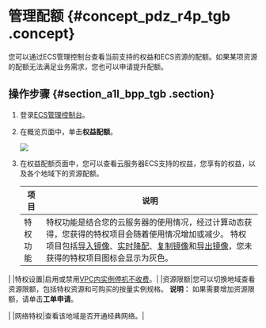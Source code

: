 # 管理配额 {#concept_pdz_r4p_tgb .concept}

您可以通过ECS管理控制台查看当前支持的权益和ECS资源的配额。如果某项资源的配额无法满足业务需求，您也可以申请提升配额。

## 操作步骤 {#section_a1l_bpp_tgb .section}

1.  登录[ECS管理控制台](https://ecs.console.aliyun.com/#/home)。
2.  在概览页面中，单击**权益配额**。

    ![](http://static-aliyun-doc.oss-cn-hangzhou.aliyuncs.com/assets/img/123837/156142828838761_zh-CN.png)

3.  在权益配额页面中，您可以查看云服务器ECS支持的权益，您享有的权益，以及各个地域下的资源配额。

    |项目|说明|
    |--|--|
    |特权功能|特权功能是结合您的云服务器的使用情况，经过计算动态获得，您获得的特权项目会随着使用情况增加或减少。 特权项目包括[导入镜像](intl.zh-CN/镜像/自定义镜像/导入镜像/导入自定义镜像.md#)、[实时降配](intl.zh-CN/实例/升降配实例/降配预付费实例/预付费实例实时降配规格.md#)、[复制镜像](intl.zh-CN/镜像/自定义镜像/复制镜像.md#)和[导出镜像](intl.zh-CN/镜像/自定义镜像/导出镜像.md#)，您未获得的特权项目图标会显示为灰色。

 |
    |特权设置|启用或禁用[VPC内实例停机不收费](../../../../intl.zh-CN/产品定价/按量付费实例停机不收费.md#)。|
    |资源限额|您可以切换地域查看资源限额，包括特权资源和可购买的按量实例规格。 **说明：** 如果需要增加资源限额，请单击**工单申请**。

 |
    |网络特权|查看该地域是否开通经典网络。|


